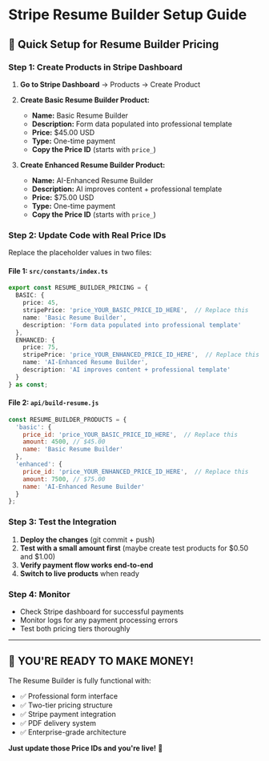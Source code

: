 # Stripe Resume Builder Setup Guide

## 🚀 Quick Setup for Resume Builder Pricing

### Step 1: Create Products in Stripe Dashboard

1. **Go to Stripe Dashboard** → Products → Create Product

2. **Create Basic Resume Builder Product:**
   - **Name:** Basic Resume Builder
   - **Description:** Form data populated into professional template
   - **Price:** $45.00 USD
   - **Type:** One-time payment
   - **Copy the Price ID** (starts with `price_`)

3. **Create Enhanced Resume Builder Product:**
   - **Name:** AI-Enhanced Resume Builder  
   - **Description:** AI improves content + professional template
   - **Price:** $75.00 USD
   - **Type:** One-time payment
   - **Copy the Price ID** (starts with `price_`)

### Step 2: Update Code with Real Price IDs

Replace the placeholder values in two files:

#### File 1: `src/constants/index.ts`
```typescript
export const RESUME_BUILDER_PRICING = {
  BASIC: {
    price: 45,
    stripePrice: 'price_YOUR_BASIC_PRICE_ID_HERE',  // Replace this
    name: 'Basic Resume Builder',
    description: 'Form data populated into professional template'
  },
  ENHANCED: {
    price: 75,
    stripePrice: 'price_YOUR_ENHANCED_PRICE_ID_HERE',  // Replace this
    name: 'AI-Enhanced Resume Builder',
    description: 'AI improves content + professional template'
  }
} as const;
```

#### File 2: `api/build-resume.js`
```javascript
const RESUME_BUILDER_PRODUCTS = {
  'basic': {
    price_id: 'price_YOUR_BASIC_PRICE_ID_HERE',  // Replace this
    amount: 4500, // $45.00
    name: 'Basic Resume Builder'
  },
  'enhanced': {
    price_id: 'price_YOUR_ENHANCED_PRICE_ID_HERE',  // Replace this
    amount: 7500, // $75.00
    name: 'AI-Enhanced Resume Builder'
  }
};
```

### Step 3: Test the Integration

1. **Deploy the changes** (git commit + push)
2. **Test with a small amount first** (maybe create test products for $0.50 and $1.00)
3. **Verify payment flow works end-to-end**
4. **Switch to live products** when ready

### Step 4: Monitor

- Check Stripe dashboard for successful payments
- Monitor logs for any payment processing errors
- Test both pricing tiers thoroughly

---

## 🎉 YOU'RE READY TO MAKE MONEY!

The Resume Builder is fully functional with:
- ✅ Professional form interface
- ✅ Two-tier pricing structure  
- ✅ Stripe payment integration
- ✅ PDF delivery system
- ✅ Enterprise-grade architecture

**Just update those Price IDs and you're live!** 🚀